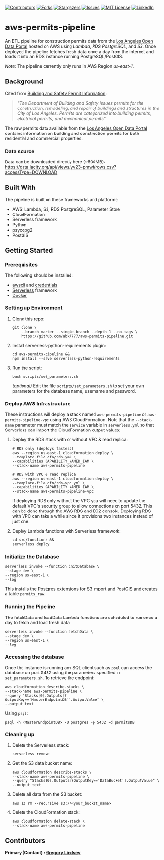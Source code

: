 [![Contributors][contributors-shield]][contributors-url]
[![Forks][forks-shield]][forks-url]
[![Stargazers][stars-shield]][stars-url]
[![Issues][issues-shield]][issues-url]
[![MIT License][license-shield]][license-url]
[![LinkedIn][linkedin-shield]][linkedin-url]

aws-permits-pipeline
==============================

An ETL pipeline for construction permits data from the [Los Angeles Open Data Portal](https://data.lacity.org/) hosted on AWS using  *Lambda*, *RDS PostgreSQL*, and *S3*. Once deployed the pipeline fetches fresh data once a day from the internet and loads it into an RDS instance running PostgreSQL/PostGIS. 

*Note:* The pipeline currently only runs in AWS Region *us-east-1*.

## Background
Cited from [Building and Safety Permit Information](https://data.lacity.org/A-Prosperous-City/Building-and-Safety-Permit-Information-Old/yv23-pmwf):<br>
>*"The Department of Building and Safety issues permits for the construction, remodeling, and repair of buildings and structures in the City of Los Angeles. Permits are categorized into building permits, electrical permits, and mechanical permits"*

The raw permits data available from the [Los Angeles Open Data Portal](https://data.lacity.org/) contains information on building and construction permits for both residential and commercial properties. 

### Data source
Data can be downloaded directly here (~500MB):<br>
https://data.lacity.org/api/views/yv23-pmwf/rows.csv?accessType=DOWNLOAD

## Built With
The pipeline is built on these frameworks and platforms:
* AWS: Lambda, S3, RDS PostgreSQL, Parameter Store
* CloudFormation
* Serverless framework
* Python
* psycopg2
* PostGIS

## Getting Started

### Prerequisites
The following should be installed:
* [awscli](https://docs.aws.amazon.com/cli/latest/userguide/install-cliv2.html) and [credentials](https://docs.aws.amazon.com/cli/latest/userguide/cli-chap-configure.html)
* [Serverless](https://www.serverless.com/framework/docs/getting-started/) framework
* [Docker](https://docs.docker.com/get-docker/)

### Setting up Environment
1. Clone this repo:
   ```
   git clone \
       --branch master --single-branch --depth 1 --no-tags \
       https://github.com/abk7777/aws-permits-pipeline.git
   ```

2. Install serverless-python-requirements plugin:
   ```
   cd aws-permits-pipeline &&
   npm install --save serverless-python-requirements
   ```
3. Run the script:
   ```
   bash scripts/set_parameters.sh
   ```
   *(optional)* Edit the file `scripts/set_parameters.sh` to set your own parameters for the database name, username and password.

### Deploy AWS Infrastructure
These instructions will deploy a stack named `aws-permits-pipeline` or `aws-permits-pipeline-vpc` using AWS CloudFormation. Note that the `--stack-name` parameter must match the `service` variable in `serverless.yml` so that Serverless can import the CloudFormation output values:

1. Deploy the RDS stack with or without VPC & read replica:
   
   ```
   # RDS only (deploys fastest)
   aws --region us-east-1 cloudformation deploy \
   --template-file cfn/rds.yml \
   --capabilities CAPABILITY_NAMED_IAM \
   --stack-name aws-permits-pipeline
   ```
   ```
   # RDS with VPC & read replica
   aws --region us-east-1 cloudformation deploy \
   --template-file cfn/rds-vpc.yml \
   --capabilities CAPABILITY_NAMED_IAM \
   --stack-name aws-permits-pipeline-vpc
   ```
   If deploying RDS only without the VPC you will need to update the default VPC's security group to allow connections on port 5432. This can be done through the AWS RDS and EC2 console. Deploying RDS with VPC can take a while since it provisions two instances instead of just one.

2. Deploy Lambda functions with Serverless framework:
   ```
   cd src/functions &&
   serverless deploy
   ```

### Initialize the Database
   ```
   serverless invoke --function initDatabase \
   --stage dev \
   --region us-east-1 \
   --log
   ```
   This installs the Postgres extensions for S3 import and PostGIS and creates a table `permits_raw`.

### Running the Pipeline
   The fetchData and loadData Lambda functions are scheduled to run once a day to fetch and load fresh data.
   ```
   serverless invoke --function fetchData \
   --stage dev \
   --region us-east-1 \
   --log
   ```

### Accessing the database
Once the instance is running any SQL client such as `psql` can access the database on port 5432 using the parameters specified in `set_parameters.sh`. To retrieve the endpoint:
   
   ```
   aws cloudformation describe-stacks \
   --stack-name aws-permits-pipeline \
   --query "Stacks[0].Outputs[?OutputKey=='MasterEndpointDB'].OutputValue" \
   --output text
   ```

   Using `psql`:
   ```
   psql -h <MasterEndpointDB> -U postgres -p 5432 -d permitsDB
   ```

### Cleaning up
1. Delete the Serverless stack:
   ```
   serverless remove
   ```
   
2. Get the S3 data bucket name:
   ```
   aws cloudformation describe-stacks \
   --stack-name aws-permits-pipeline \
   --query "Stacks[0].Outputs[?OutputKey=='DataBucket'].OutputValue" \
   --output text
   ```
   
3. Delete all data from the S3 bucket:
   ```
   aws s3 rm --recursive s3://<your_bucket_name>
   ```
4. Delete the CloudFormation stack:
   ```
   aws cloudformation delete-stack \
   --stack-name aws-permits-pipeline
   ```
   
## Contributors

**Primary (Contact) : [Gregory Lindsey](https://github.com/gclindsey)**

[contributors-shield]: https://img.shields.io/github/contributors/abk7777/aws-permits-pipeline.svg?style=flat-square
[contributors-url]: https://github.com/abk7777/aws-permits-pipeline/graphs/contributors
[forks-shield]: https://img.shields.io/github/forks/abk7777/aws-permits-pipeline.svg?style=flat-square
[forks-url]: https://github.com/abk7777/aws-permits-pipeline/network/members
[stars-shield]: https://img.shields.io/github/stars/abk7777/aws-permits-pipeline.svg?style=flat-square
[stars-url]: https://github.com/abk7777/aws-permits-pipeline/stargazers
[issues-shield]: https://img.shields.io/github/issues/abk7777/aws-permits-pipeline.svg?style=flat-square
[issues-url]: https://github.com/abk7777/aws-permits-pipeline/issues
[license-shield]: https://img.shields.io/github/license/abk7777/aws-permits-pipeline.svg?style=flat-square
[license-url]: https://github.com/abk7777/aws-permits-pipeline/blob/master/LICENSE
[linkedin-shield]: https://img.shields.io/badge/-LinkedIn-black.svg?style=flat-square&logo=linkedin&colorB=555
[linkedin-url]: https://linkedin.com/in/gregory-lindsey/